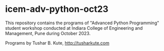 # icem-adv-python-oct23
This repository contains the programs of "Advanced Python Programming"  student workshop conducted at Indiara College of Engineering and Management, Pune during October 2023.

Programs by Tushar B. Kute, http://tusharkute.com
